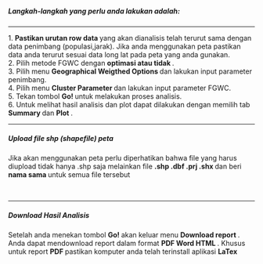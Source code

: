 <h5><b>Langkah-langkah yang perlu anda lakukan adalah: </b></h5>
<hr></hr>
1. <b> Pastikan urutan row data </b> yang akan dianalisis telah terurut sama dengan data penimbang (populasi,jarak).     Jika anda menggunakan peta pastikan data anda terurut sesuai data long lat pada peta yang anda gunakan.<br/>
2. Pilih metode FGWC dengan <b> optimasi atau tidak </b>.<br/>
3. Pilih menu <b> Geographical Weigthed Options </b> dan lakukan input parameter penimbang.<br/>
4. Pilih menu <b> Cluster Parameter </b> dan lakukan input parameter FGWC.<br/>
5. Tekan tombol <b> Go! </b> untuk melakukan proses analisis.<br/>
6. Untuk melihat hasil analisis dan plot dapat dilakukan dengan memilih tab <b> Summary </b> dan <b> Plot </b>.
<br/>
<hr></hr>
<h5><b> Upload file shp (shapefile) peta </b></h5>
<p> Jika akan menggunakan peta perlu diperhatikan bahwa file yang harus diupload tidak hanya .shp saja melainkan file <b> .shp .dbf .prj .shx </b> dan beri <b> nama sama </b> untuk semua file tersebut </p>
<br/>
<hr></hr>
<h5><b> Download Hasil Analisis </b></h5>
<p>
Setelah anda menekan tombol <b> Go! </b> akan keluar menu <b> Download report </b>. Anda dapat mendownload report dalam format <b> PDF Word HTML </b>. Khusus untuk report <b> PDF </b> pastikan komputer anda telah terinstall aplikasi <b> LaTex </b>
</p>